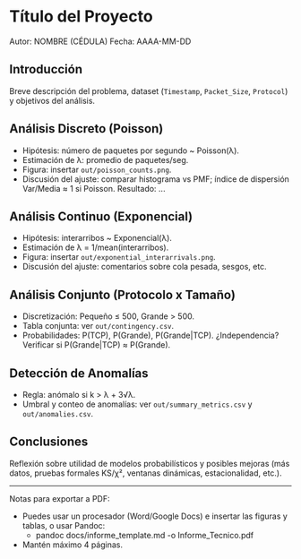 # Título del Proyecto

Autor: NOMBRE (CÉDULA)
Fecha: AAAA-MM-DD

## Introducción
Breve descripción del problema, dataset (`Timestamp`, `Packet_Size`, `Protocol`) y objetivos del análisis.

## Análisis Discreto (Poisson)
- Hipótesis: número de paquetes por segundo ~ Poisson(λ).
- Estimación de λ: promedio de paquetes/seg.
- Figura: insertar `out/poisson_counts.png`.
- Discusión del ajuste: comparar histograma vs PMF; índice de dispersión Var/Media ≈ 1 si Poisson. Resultado: ...

## Análisis Continuo (Exponencial)
- Hipótesis: interarribos ~ Exponencial(λ).
- Estimación de λ = 1/mean(interarribos).
- Figura: insertar `out/exponential_interarrivals.png`.
- Discusión del ajuste: comentarios sobre cola pesada, sesgos, etc.

## Análisis Conjunto (Protocolo x Tamaño)
- Discretización: Pequeño ≤ 500, Grande > 500.
- Tabla conjunta: ver `out/contingency.csv`.
- Probabilidades: P(TCP), P(Grande), P(Grande|TCP). ¿Independencia? Verificar si P(Grande|TCP) ≈ P(Grande).

## Detección de Anomalías
- Regla: anómalo si k > λ + 3√λ.
- Umbral y conteo de anomalías: ver `out/summary_metrics.csv` y `out/anomalies.csv`.

## Conclusiones
Reflexión sobre utilidad de modelos probabilísticos y posibles mejoras (más datos, pruebas formales KS/χ², ventanas dinámicas, estacionalidad, etc.).

---

Notas para exportar a PDF:
- Puedes usar un procesador (Word/Google Docs) e insertar las figuras y tablas, o usar Pandoc:
  - pandoc docs/informe_template.md -o Informe_Tecnico.pdf
- Mantén máximo 4 páginas.